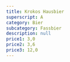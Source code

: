 ```yaml
---
title: Krokos Hausbier
superscript: A
category: Bier
subcategory: Fassbier
description: null
price1: 3,0
price2: 3,6
price3: 12,0
---
```

